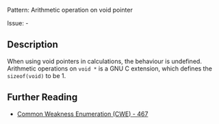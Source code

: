 Pattern: Arithmetic operation on void pointer

Issue: -

## Description

When using void pointers in calculations, the behaviour is undefined. Arithmetic operations on `void *` is a GNU C extension, which defines the `sizeof(void)` to be 1.

## Further Reading

* [Common Weakness Enumeration (CWE) - 467](https://cwe.mitre.org/data/definitions/467.html)